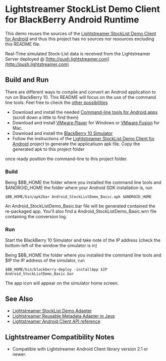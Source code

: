 # Lightstreamer StockList Demo Client for BlackBerry Android Runtime #

This demo reuses the sources of the [Lightstreamer StockList Demo Client for Android](https://github.com/Weswit/Lightstreamer-example-Stocklist-client-android) and thus this project has no sources nor resources excluding this README file.

Real-Time simulated Stock-List data is received from the Lightstreamer Server deployed @ [http://push.lightstreamer.com](http://push.lightstreamer.com)

## Build and Run ##

There are different ways to compile and convert an Android application to run on BlackBerry 10. This README will focus on the use of the command line tools. Feel free to check the [other possibilities](http://developer.blackberry.com/android/)

*   Download and install the needed [Command-line tools for Android apps](http://developer.blackberry.com/android/tools/) (scroll down a little to find them)
*   Download and install [VMware Player](http://www.vmware.com/products/player/) for Windows or [VMware Fusion](http://www.vmware.com/products/fusion/overview.html) for Mac.
*   Download and install the [BlackBerry 10 Simulator](https://developer.blackberry.com/devzone/develop/simulator/simulator_installing.html)
*   Follow the instructions of the [Lightstreamer StockList Demo Client for Android](https://github.com/Weswit/Lightstreamer-example-Stocklist-client-android) project to generate the applicatiuon apk file. Copy the generated apk to this project folder

once ready position the command-line to this project folder.

### Build ###

Being $BB_HOME the folder where you installed the command line tools and $ANDROID_HOME the folder where your Android SDK installation is, run
```
$BB_HOME/bin/apk2bar Android_StockListDemo_Basic.apk $ANDROID_HOME
```
An Android_StockListDemo_Basic.bar file will be generated contained the re-packaged app. You'll also find a Android_StockListDemo_Basic.wrn file containing the conversion log.

### Run ###

Start the BlackBerry 10 Simulator and take note of the IP address (check the bottom-left of the window the simulator is in)

Being $BB_HOME the folder where you installed the command line tools and $IP the IP address of the simulator, run
```
$BB_HOME/bin/blackberry-deploy -installApp $IP Android_StockListDemo_Basic.bar
```
The app icon will appear on the simulator home screen.

## See Also ##

*   [Lightstreamer StockList Demo Adapter](https://github.com/Weswit/Lightstreamer-example-Stocklist-adapter-java)
*   [Lightstreamer Reusable Metadata Adapter in Java](https://github.com/Weswit/Lightstreamer-example-ReusableMetadata-adapter-java)
*   [Lightstreamer Android Client API reference](http://www.lightstreamer.com/docs/client_android_api/index.html)

## Lightstreamer Compatibility Notes ##

*   Compatible with Lightstreamer Android Client library version 2.1 or newer.